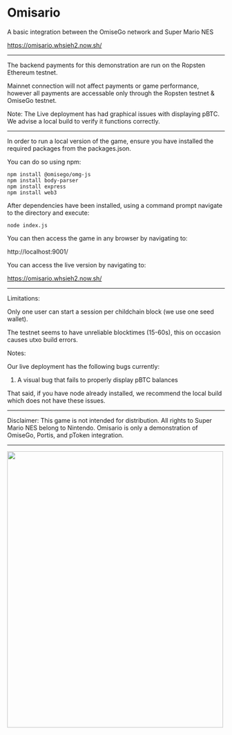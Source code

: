 # Omisario


 A basic integration between the OmiseGo network and Super Mario NES
 
https://omisario.whsieh2.now.sh/

-------------------------------------------------
The backend payments for this demonstration are run on the Ropsten Ethereum testnet.

Mainnet connection will not affect payments or game performance, however all payments are accessable only through the Ropsten testnet & OmiseGo testnet.

Note: The Live deployment has had graphical issues with displaying pBTC. We advise a local build to verify it functions correctly.

--------------------------------------------------

In order to run a local version of the game, ensure you have installed the required packages from the packages.json. 

You can do so using npm:

```
npm install @omisego/omg-js
npm install body-parser
npm install express
npm install web3
```

After dependencies have been installed, using a command prompt navigate to the directory and execute: 

```
node index.js
``` 

You can then access the game in any browser by navigating to:

http://localhost:9001/

You can access the live version by navigating to:

https://omisario.whsieh2.now.sh/

--------------------------------------------------

Limitations:

Only one user can start a session per childchain block (we use one seed wallet).

The testnet seems to have unreliable blocktimes (15-60s), this on occasion causes utxo build errors.

Notes:

Our live deployment has the following bugs currently:

1. A visual bug that fails to properly display pBTC balances

That said, if you have node already installed, we recommend the local build which does not have these issues.

--------------------------------------------------

Disclaimer: This game is not intended for distribution. All rights to Super Mario NES belong to Nintendo. Omisario is only a demonstration of OmiseGo, Portis, and pToken integration.

--------------------------------------------------
<img src="https://nescience.io/wp-content/uploads/2020/05/OmisarioLogo.jpg" width="500" height="640">


